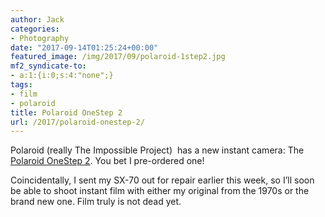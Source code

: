 ```yaml
---
author: Jack
categories:
- Photography
date: "2017-09-14T01:25:24+00:00"
featured_image: /img/2017/09/polaroid-1step2.jpg
mf2_syndicate-to:
- a:1:{i:0;s:4:"none";}
tags:
- film
- polaroid
title: Polaroid OneStep 2
url: /2017/polaroid-onestep-2/
---
```

Polaroid (really The Impossible Project)  has a new instant camera: The [Polaroid OneStep 2][1]. You bet I pre-ordered one!

Coincidentally, I sent my SX-70 out for repair earlier this week, so I&#8217;ll soon be able to shoot instant film with either my original from the 1970s or the brand new one. Film truly is not dead yet.

&nbsp;

 [1]: https://us.polaroidoriginals.com/products/onestep2-polaroid-camera